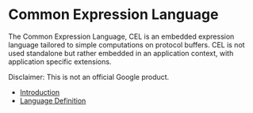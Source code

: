 # Common Expression Language

The Common Expression Language, CEL is an embedded expression language tailored
to simple computations on protocol buffers. CEL is not used standalone but
rather embedded in an application context, with application specific extensions.

Disclaimer: This is not an official Google product.

*   [Introduction](doc/intro.md)
*   [Language Definition](doc/langdef.md)

